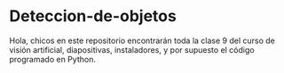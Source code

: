 # Deteccion-de-objetos
Hola, chicos en este repositorio encontrarán toda la clase 9 del curso de visión artificial, diapositivas, instaladores, y por supuesto el código programado en Python.
